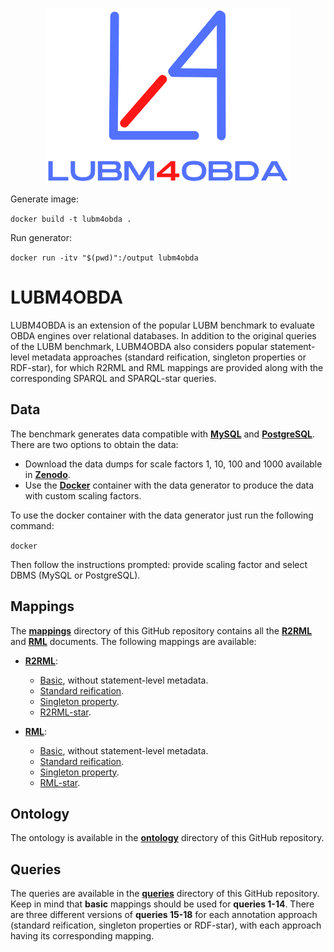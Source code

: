 <p align="center">
<img src="https://github.com/oeg-upm/lubm4obda/blob/main/logo.png" height="280" alt="morph">
</p>

Generate image:

`docker build -t lubm4obda .`

Run generator:

`docker run -itv "$(pwd)":/output lubm4obda`

# LUBM4OBDA

LUBM4OBDA is an extension of the popular LUBM benchmark to evaluate OBDA engines over relational databases. In addition to the original queries of the LUBM benchmark, LUBM4OBDA also considers popular statement-level metadata approaches (standard reification, singleton properties or RDF-star), for which R2RML and RML mappings are provided along with the corresponding SPARQL and SPARQL-star queries.

## Data

The benchmark generates data compatible with **[MySQL](https://www.mysql.com/)** and **[PostgreSQL](https://www.postgresql.org/)**. There are two options to obtain the data:

- Download the data dumps for scale factors 1, 10, 100 and 1000 available in **[Zenodo]()**.
- Use the **[Docker]()** container with the data generator to produce the data with custom scaling factors.

To use the docker container with the data generator just run the following command:

`docker`

Then follow the instructions prompted: provide scaling factor and select DBMS (MySQL or PostgreSQL).

## Mappings

The **[mappings](https://github.com/oeg-upm/lubm4obda/tree/main/mappings)** directory of this GitHub repository contains all the **[R2RML](https://www.w3.org/TR/r2rml/)** and **[RML](https://rml.io/specs/rml/)** documents. The following mappings are available:

- **[R2RML](https://github.com/oeg-upm/lubm4obda/tree/main/mappings/r2rml)**:
  - [Basic](https://github.com/oeg-upm/lubm4obda/blob/main/mappings/r2rml/lubm4obda.r2rml.ttl), without statement-level metadata.
  - [Standard reification](https://github.com/oeg-upm/lubm4obda/blob/main/mappings/r2rml/lubm4obda-reification.r2rml.ttl).
  - [Singleton property](https://github.com/oeg-upm/lubm4obda/blob/main/mappings/r2rml/lubm4obda-singleton-property.r2rml.ttl).
  - [R2RML-star](https://github.com/oeg-upm/lubm4obda/blob/main/mappings/r2rml/lubm4obda-star.r2rml.ttl).

- **[RML](https://github.com/oeg-upm/lubm4obda/tree/main/mappings/rml)**:
  - [Basic](https://github.com/oeg-upm/lubm4obda/blob/main/mappings/rml/lubm4obda.rml.ttl), without statement-level metadata.
  - [Standard reification](https://github.com/oeg-upm/lubm4obda/blob/main/mappings/rml/lubm4obda-reification.rml.ttl).
  - [Singleton property](https://github.com/oeg-upm/lubm4obda/blob/main/mappings/rml/lubm4obda-singleton-property.rml.ttl).
  - [RML-star](https://github.com/oeg-upm/lubm4obda/blob/main/mappings/rml/lubm4obda-star.rml.ttl).

## Ontology

The ontology is available in the **[ontology](https://github.com/oeg-upm/lubm4obda/blob/main/ontology/univ-bench.owl)** directory of this GitHub repository.

## Queries

The queries are available in the **[queries](https://github.com/oeg-upm/lubm4obda/tree/main/queries)** directory of this GitHub repository. Keep in mind that **basic** mappings should be used for **queries 1-14**. There are three different versions of **queries 15-18** for each annotation approach (standard reification, singleton properties or RDF-star), with each approach having its corresponding mapping.
